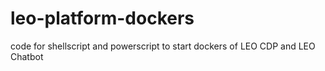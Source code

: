 # leo-platform-dockers
code for shellscript and powerscript to start dockers of LEO CDP and LEO Chatbot

